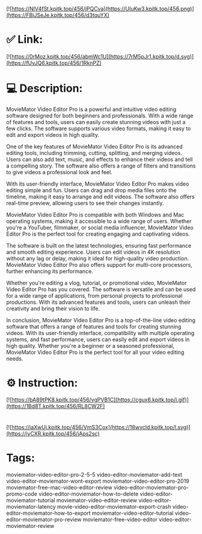 [![https://NlV4fSt.kpitk.top/456/jPQCva](https://UIuKw3.kpitk.top/456.png)](https://FBiJSeJe.kpitk.top/456/d3tquYX)
# ✅ Link:
[![https://0rMoz.kpitk.top/456/abmWc1U](https://7rM5pJr1.kpitk.top/d.svg)](https://fUvJQ6.kpitk.top/456/1RknPZ)
# 💻 Description:
MovieMator Video Editor Pro is a powerful and intuitive video editing software designed for both beginners and professionals. With a wide range of features and tools, users can easily create stunning videos with just a few clicks. The software supports various video formats, making it easy to edit and export videos in high quality.

One of the key features of MovieMator Video Editor Pro is its advanced editing tools, including trimming, cutting, splitting, and merging videos. Users can also add text, music, and effects to enhance their videos and tell a compelling story. The software also offers a range of filters and transitions to give videos a professional look and feel.

With its user-friendly interface, MovieMator Video Editor Pro makes video editing simple and fun. Users can drag and drop media files onto the timeline, making it easy to arrange and edit videos. The software also offers real-time preview, allowing users to see their changes instantly.

MovieMator Video Editor Pro is compatible with both Windows and Mac operating systems, making it accessible to a wide range of users. Whether you're a YouTuber, filmmaker, or social media influencer, MovieMator Video Editor Pro is the perfect tool for creating engaging and captivating videos.

The software is built on the latest technologies, ensuring fast performance and smooth editing experience. Users can edit videos in 4K resolution without any lag or delay, making it ideal for high-quality video production. MovieMator Video Editor Pro also offers support for multi-core processors, further enhancing its performance.

Whether you're editing a vlog, tutorial, or promotional video, MovieMator Video Editor Pro has you covered. The software is versatile and can be used for a wide range of applications, from personal projects to professional productions. With its advanced features and tools, users can unleash their creativity and bring their vision to life.

In conclusion, MovieMator Video Editor Pro is a top-of-the-line video editing software that offers a range of features and tools for creating stunning videos. With its user-friendly interface, compatibility with multiple operating systems, and fast performance, users can easily edit and export videos in high quality. Whether you're a beginner or a seasoned professional, MovieMator Video Editor Pro is the perfect tool for all your video editing needs.

# ⚙️ Instruction:
[![https://bA89tPK8.kpitk.top/456/vgPVB1C](https://cgux6.kpitk.top/i.gif)](https://1Bd8T.kpitk.top/456/RL8CW2F)
#
[![https://iaXwUj.kpitk.top/456/VmS3Cox](https://18wvcld.kpitk.top/l.svg)](https://jyCXR.kpitk.top/456/jAps2sc)
# Tags:
moviemator-video-editor-pro-2-5-5 video-editor-moviemator-add-text video-editor-moviemator-wont-export moviemator-video-editor-pro-2019 moviemator-free-mac-video-editor-review video-editor-moviemator-pro-promo-code video-editor-moviemator-how-to-delete video-editor-moviemator-tutorial moviemator-video-editor-review video-editor-moviemator-latency movie-video-editor-moviemator-export-crash video-editor-moviemator-how-to-export moviemator-video-editor-tutorial video-editor-moviemator-pro-review moviemator-free-video-editor video-editor-moviemator-review





